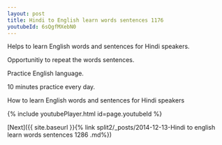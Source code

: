 ```yaml
---
layout: post
title: Hindi to English learn words sentences 1176 
youtubeId: 6sQgfMXebN0
---
```

 
 
Helps to learn English words and sentences for Hindi speakers.

Opportunitiy to repeat the words sentences. 

Practice English language. 
 
10 minutes practice every day. 
 
How to learn English words and sentences for Hindi speakers 
 
{% include youtubePlayer.html id=page.youtubeId %}
 
 
[Next]({{ site.baseurl }}{% link  split2/_posts/2014-12-13-Hindi to english learn words sentences 1286 .md%})
 
